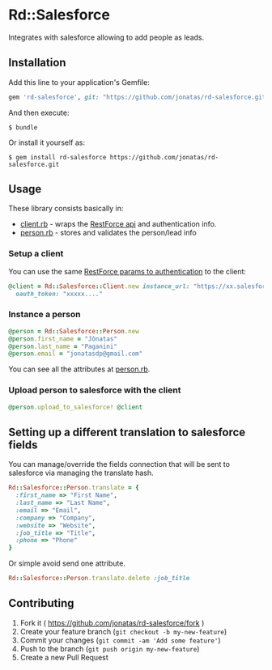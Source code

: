 # Rd::Salesforce

Integrates with salesforce allowing to add people as leads.

## Installation

Add this line to your application's Gemfile:

```ruby
gem 'rd-salesforce', git: "https://github.com/jonatas/rd-salesforce.git"
```

And then execute:

    $ bundle

Or install it yourself as:

    $ gem install rd-salesforce https://github.com/jonatas/rd-salesforce.git

## Usage

These library consists basically in:

* [client.rb](/lib/rd/salesforce/client.rb) - wraps the [RestForce api](https://github.com/ejholmes/restforce) and authentication info.
* [person.rb](/lib/rd/salesforce/person.rb) - stores and validates the person/lead info

### Setup a client

You can use the same [RestForce params to authentication](https://github.com/ejholmes/restforce#oauth-token-authentication) to the client:


```ruby
@client = Rd::Salesforce::Client.new instance_url: "https://xx.salesforce.com",
  oauth_token: "xxxxx...."
```

### Instance a person

```ruby
@person = Rd::Salesforce::Person.new
@person.first_name = "Jônatas"
@person.last_name = "Paganini"
@person.email = "jonatasdp@gmail.com"
```

You can see all the attributes at [person.rb](/lib/rd/salesforce/person.rb).

### Upload person to salesforce with the client

```ruby
@person.upload_to_salesforce! @client
```

## Setting up a different translation to salesforce fields

You can manage/override the fields connection that will be sent to salesforce via managing the translate hash.


```ruby
Rd::Salesforce::Person.translate = {
  :first_name => "First Name",
  :last_name => "Last Name",
  :email => "Email",
  :company => "Company",
  :website => "Website",
  :job_title => "Title",
  :phone => "Phone"
}
```

Or simple avoid send one attribute.

```ruby
Rd::Salesforce::Person.translate.delete :job_title
```


## Contributing

1. Fork it ( https://github.com/jonatas/rd-salesforce/fork )
2. Create your feature branch (`git checkout -b my-new-feature`)
3. Commit your changes (`git commit -am 'Add some feature'`)
4. Push to the branch (`git push origin my-new-feature`)
5. Create a new Pull Request
